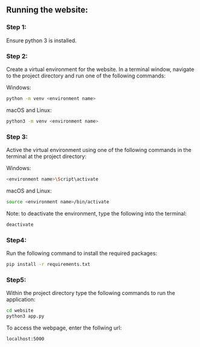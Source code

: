 ## Running the website:

### Step 1:

Ensure python 3 is installed.

### Step 2:

Create a virtual environment for the website. In a terminal window, navigate to the project directory and run one of the following commands:

Windows:
```bash
python -m venv <environment name>
```

macOS and Linux:
```bash
python3 -m venv <environment name>
```

### Step 3:

Active the virtual environment using one of the following commands in the terminal at the project directory:

Windows:
```bash
<environment name>\Script\activate
```

macOS and Linux:
```bash
source <environment name>/bin/activate
```

Note: to deactivate the environment, type the following into the terminal:
```bash
deactivate
```

### Step4:

Run the following command to install the required packages:
```bash
pip install -r requirements.txt
```

### Step5:

Within the project directory type the following commands to run the application:
```bash
cd website
python3 app.py
```

To access the webpage, enter the follwing url:
```
localhost:5000
```

